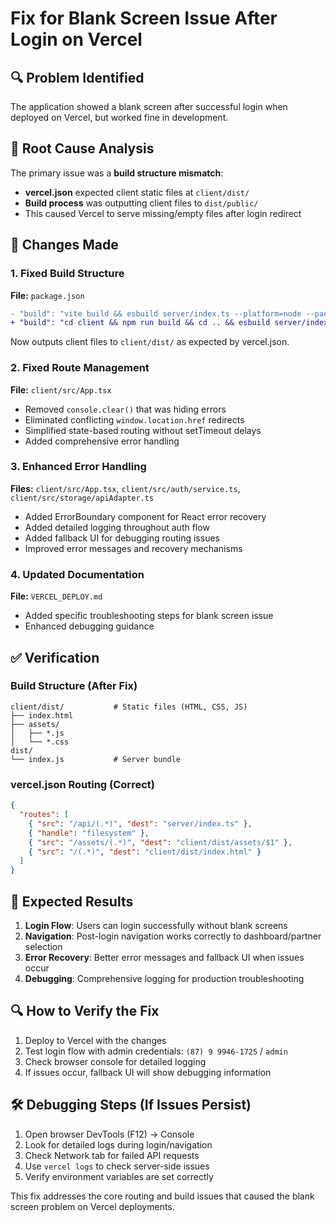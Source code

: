 # Fix for Blank Screen Issue After Login on Vercel

## 🔍 Problem Identified
The application showed a blank screen after successful login when deployed on Vercel, but worked fine in development.

## 🎯 Root Cause Analysis
The primary issue was a **build structure mismatch**:
- **vercel.json** expected client static files at `client/dist/`
- **Build process** was outputting client files to `dist/public/`
- This caused Vercel to serve missing/empty files after login redirect

## 🔧 Changes Made

### 1. Fixed Build Structure
**File:** `package.json`
```diff
- "build": "vite build && esbuild server/index.ts --platform=node --packages=external --bundle --format=esm --outdir=dist"
+ "build": "cd client && npm run build && cd .. && esbuild server/index.ts --platform=node --packages=external --bundle --format=esm --outdir=dist"
```
Now outputs client files to `client/dist/` as expected by vercel.json.

### 2. Fixed Route Management
**File:** `client/src/App.tsx`
- Removed `console.clear()` that was hiding errors
- Eliminated conflicting `window.location.href` redirects  
- Simplified state-based routing without setTimeout delays
- Added comprehensive error handling

### 3. Enhanced Error Handling
**Files:** `client/src/App.tsx`, `client/src/auth/service.ts`, `client/src/storage/apiAdapter.ts`
- Added ErrorBoundary component for React error recovery
- Added detailed logging throughout auth flow
- Added fallback UI for debugging routing issues
- Improved error messages and recovery mechanisms

### 4. Updated Documentation
**File:** `VERCEL_DEPLOY.md`
- Added specific troubleshooting steps for blank screen issue
- Enhanced debugging guidance

## ✅ Verification

### Build Structure (After Fix)
```
client/dist/           # Static files (HTML, CSS, JS)
├── index.html
├── assets/
│   ├── *.js
│   └── *.css
dist/
└── index.js           # Server bundle
```

### vercel.json Routing (Correct)
```json
{
  "routes": [
    { "src": "/api/(.*)", "dest": "server/index.ts" },
    { "handle": "filesystem" },
    { "src": "/assets/(.*)", "dest": "client/dist/assets/$1" },
    { "src": "/(.*)", "dest": "client/dist/index.html" }
  ]
}
```

## 🚀 Expected Results
1. **Login Flow**: Users can login successfully without blank screens
2. **Navigation**: Post-login navigation works correctly to dashboard/partner selection
3. **Error Recovery**: Better error messages and fallback UI when issues occur
4. **Debugging**: Comprehensive logging for production troubleshooting

## 🔍 How to Verify the Fix
1. Deploy to Vercel with the changes
2. Test login flow with admin credentials: `(87) 9 9946-1725` / `admin`
3. Check browser console for detailed logging
4. If issues occur, fallback UI will show debugging information

## 🛠️ Debugging Steps (If Issues Persist)
1. Open browser DevTools (F12) → Console
2. Look for detailed logs during login/navigation
3. Check Network tab for failed API requests
4. Use `vercel logs` to check server-side issues
5. Verify environment variables are set correctly

This fix addresses the core routing and build issues that caused the blank screen problem on Vercel deployments.